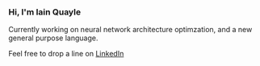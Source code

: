 ### Hi, I'm Iain Quayle

Currently working on neural network architecture optimzation, and a new general purpose language.

Feel free to drop a line on [LinkedIn](https://www.linkedin.com/in/iain-quayle-70017b277)

<!--
- 🔭 I’m currently working on ...
- 🌱 I’m currently learning ...
- 👯 I’m looking to collaborate on ...
- 🤔 I’m looking for help with ...
- 💬 Ask me about ...
- 📫 How to reach me: ...
- 😄 Pronouns: ...
- ⚡ Fun fact: ...
-->
